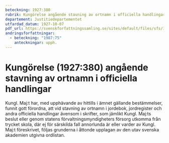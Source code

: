 ```yaml
---
beteckning: 1927:380
rubrik: Kungörelse angående stavning av ortnamn i officiella handlingar
departement: Justitiedepartementet
utfardad_datum: 1927-10-07
pdf_url: https://svenskforfattningssamling.se/sites/default/files/sfs/1927-10/SFS1927-380.pdf
andringsforfattningar:
  - beteckning: "1987:75"
    anteckningar: upph.
---
```


# Kungörelse (1927:380) angående stavning av ortnamn i officiella handlingar

Kungl. Maj:t har, med upphävande av hittills i ämnet gällande bestämmelser, funnit gott förordna, att vid stavning av ortnamn i jordebok, jordregister och andra officiella handlingar ävensom i skrifter, som jämlikt Kungl. Maj:ts beslut eller genom statens förvaltningsmyndigheters försorg utkomma från trycket skola, där ej för särskilda fall annorlunda är eller varder av Kungl. Maj:t föreskrivet, följas grunderna i åttonde upplagan av den utav svenska akademien utgivna ordlistan.